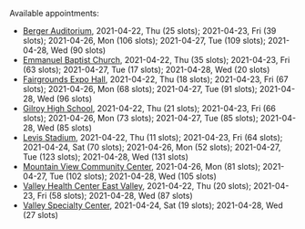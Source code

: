 Available appointments:

* [Berger Auditorium](https://schedulecare.sccgov.org/mychartprd/SignupAndSchedule/EmbeddedSchedule?id=132694&vt=1277&dept=101064003), 2021-04-22, Thu (25 slots); 2021-04-23, Fri (39 slots); 2021-04-26, Mon (106 slots); 2021-04-27, Tue (109 slots); 2021-04-28, Wed (90 slots)
* [Emmanuel Baptist Church](https://schedulecare.sccgov.org/mychartprd/SignupAndSchedule/EmbeddedSchedule?id=132871&vt=1277&dept=101064006), 2021-04-22, Thu (35 slots); 2021-04-23, Fri (63 slots); 2021-04-27, Tue (17 slots); 2021-04-28, Wed (20 slots)
* [Fairgrounds Expo Hall](https://schedulecare.sccgov.org/mychartprd/SignupAndSchedule/EmbeddedSchedule?id=132726&vt=1277&dept=101064002), 2021-04-22, Thu (18 slots); 2021-04-23, Fri (67 slots); 2021-04-26, Mon (68 slots); 2021-04-27, Tue (91 slots); 2021-04-28, Wed (96 slots)
* [Gilroy High School](https://schedulecare.sccgov.org/mychartprd/SignupAndSchedule/EmbeddedSchedule?id=132980&vt=1277&dept=101064008), 2021-04-22, Thu (21 slots); 2021-04-23, Fri (66 slots); 2021-04-26, Mon (73 slots); 2021-04-27, Tue (85 slots); 2021-04-28, Wed (85 slots)
* [Levis Stadium](https://schedulecare.sccgov.org/mychartprd/SignupAndSchedule/EmbeddedSchedule?id=132723&vt=1277&dept=101064004), 2021-04-22, Thu (11 slots); 2021-04-23, Fri (64 slots); 2021-04-24, Sat (70 slots); 2021-04-26, Mon (52 slots); 2021-04-27, Tue (123 slots); 2021-04-28, Wed (131 slots)
* [Mountain View Community Center](https://schedulecare.sccgov.org/mychartprd/SignupAndSchedule/EmbeddedSchedule?id=132472&vt=1277&dept=101064001), 2021-04-26, Mon (81 slots); 2021-04-27, Tue (102 slots); 2021-04-28, Wed (105 slots)
* [Valley Health Center East Valley](https://schedulecare.sccgov.org/mychartprd/SignupAndSchedule/EmbeddedSchedule?id=132268&vt=1277&dept=101064007), 2021-04-22, Thu (20 slots); 2021-04-23, Fri (58 slots); 2021-04-28, Wed (87 slots)
* [Valley Specialty Center](https://schedulecare.sccgov.org/mychartprd/SignupAndSchedule/EmbeddedSchedule?id=132277&vt=1277&dept=101001072), 2021-04-24, Sat (19 slots); 2021-04-28, Wed (27 slots)
